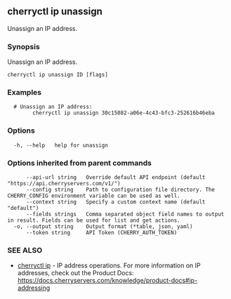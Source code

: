 ## cherryctl ip unassign

Unassign an IP address.

### Synopsis

Unassign an IP address.

```
cherryctl ip unassign ID [flags]
```

### Examples

```
  # Unassign an IP address:
		cherryctl ip unassign 30c15082-a06e-4c43-bfc3-252616b46eba
```

### Options

```
  -h, --help   help for unassign
```

### Options inherited from parent commands

```
      --api-url string   Override default API endpoint (default "https://api.cherryservers.com/v1/")
      --config string    Path to configuration file directory. The CHERRY_CONFIG environment variable can be used as well.
      --context string   Specify a custom context name (default "default")
      --fields strings   Comma separated object field names to output in result. Fields can be used for list and get actions.
  -o, --output string    Output format (*table, json, yaml)
      --token string     API Token (CHERRY_AUTH_TOKEN)
```

### SEE ALSO

* [cherryctl ip](cherryctl_ip.md)	 - IP address operations. For more information on IP addresses, check out the Product Docs: https://docs.cherryservers.com/knowledge/product-docs#ip-addressing

